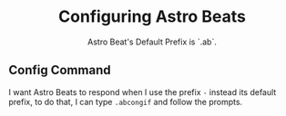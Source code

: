 <h1 align="center"> Configuring Astro Beats </h1>

<p align="center"> Astro Beat's Default Prefix is `.ab`. </p>

## Config Command

I want Astro Beats to respond when I use the prefix `-` instead its default prefix, to do that, I can type `.abcongif` and follow the prompts.
